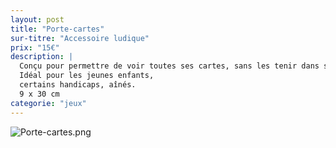 ```yaml
---
layout: post
title: "Porte-cartes"
sur-titre: "Accessoire ludique"
prix: "15€"
description: |
  Conçu pour permettre de voir toutes ses cartes, sans les tenir dans ses mains !
  Idéal pour les jeunes enfants,
  certains handicaps, aînés.
  9 x 30 cm
categorie: "jeux"
---
```

![Porte-cartes.png]({site.baseurl}/assets/img/posts/Porte-cartes.png)
